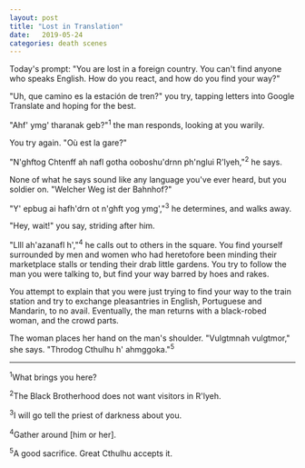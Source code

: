 ```yaml
---
layout: post
title: "Lost in Translation"
date:   2019-05-24
categories: death scenes
---
```

Today's prompt: "You are lost in a foreign country. You can't find anyone who speaks English. How do you react, and how do you find your way?"

"Uh, que camino es la estación de tren?" you try, tapping letters into Google Translate and hoping for the best.

"Ahf' ymg' tharanak geb?"<sup>1</sup> the man responds, looking at you warily.

You try again. "Où est la gare?"

"N'ghftog Chtenff ah nafl gotha ooboshu'drnn ph'nglui R'lyeh,"<sup>2</sup> he says.

None of what he says sound like any language you've ever heard, but you soldier on. "Welcher Weg ist der Bahnhof?"

"Y' epbug ai hafh'drn ot n'ghft yog ymg',"<sup>3</sup> he determines, and walks away.

"Hey, wait!" you say, striding after him.

"Llll ah'azanafl h',"<sup>4</sup> he calls out to others in the square. You find yourself surrounded by men and women who had heretofore been minding their marketplace stalls or tending their drab little gardens. You try to follow the man you were talking to, but find your way barred by hoes and rakes.

You attempt to explain that you were just trying to find your way to the train station and try to exchange pleasantries in English, Portuguese and Mandarin, to no avail. Eventually, the man returns with a black-robed woman, and the crowd parts.

The woman places her hand on the man's shoulder. "Vulgtmnah vulgtmor," she says. "Throdog Cthulhu h' ahmggoka."<sup>5</sup>

---
<sup>1</sup>What brings you here?

<sup>2</sup>The Black Brotherhood does not want visitors in R'lyeh.

<sup>3</sup>I will go tell the priest of darkness about you.

<sup>4</sup>Gather around [him or her].

<sup>5</sup>A good sacrifice. Great Cthulhu accepts it.
